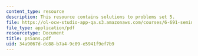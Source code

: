 ```yaml
---
content_type: resource
description: This resource contains solutions to problems set 5.
file: https://ol-ocw-studio-app-qa.s3.amazonaws.com/courses/6-691-seminar-in-electric-power-systems-spring-2006/34a9067ddc88b7a49c09e5941f9ef7b9_ps5ans.pdf
file_type: application/pdf
resourcetype: Document
title: ps5ans.pdf
uid: 34a9067d-dc88-b7a4-9c09-e5941f9ef7b9
---
```

